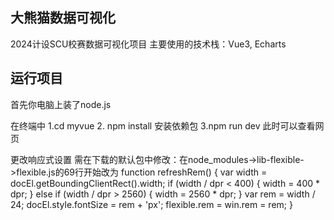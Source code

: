 ## 大熊猫数据可视化
2024计设SCU校赛数据可视化项目
主要使用的技术栈：Vue3, Echarts

## 运行项目
首先你电脑上装了node.js

在终端中
1.cd myvue
2. npm install 安装依赖包
3.npm run dev 此时可以查看网页

更改响应式设置
  需在下载的默认包中修改：在node_modules->lib-flexible->flexible.js的69行开始改为
      function refreshRem() {
        var width = docEl.getBoundingClientRect().width;
        if (width / dpr < 400) {
            width = 400 * dpr;
        } else if (width / dpr > 2560) {
            width = 2560 * dpr;
        }
        var rem = width / 24;
        docEl.style.fontSize = rem + 'px';
        flexible.rem = win.rem = rem;
    }


